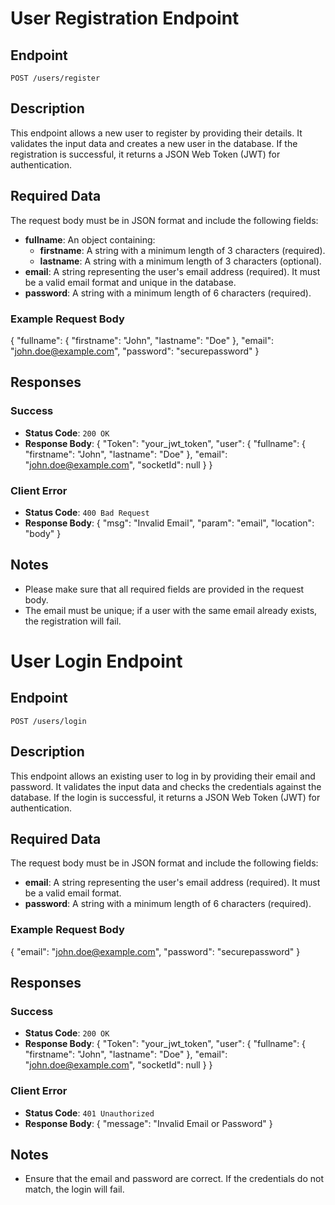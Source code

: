 # User Registration Endpoint

## Endpoint

`POST /users/register`

## Description

This endpoint allows a new user to register by providing their details. It validates the input data and creates a new user in the database. If the registration is successful, it returns a JSON Web Token (JWT) for authentication.

## Required Data

The request body must be in JSON format and include the following fields:

- **fullname**: An object containing:
  - **firstname**: A string with a minimum length of 3 characters (required).
  - **lastname**: A string with a minimum length of 3 characters (optional).
- **email**: A string representing the user's email address (required). It must be a valid email format and unique in the database.
- **password**: A string with a minimum length of 6 characters (required).

### Example Request Body

{
"fullname": {
"firstname": "John",
"lastname": "Doe"
},
"email": "john.doe@example.com",
"password": "securepassword"
}

## Responses

### Success

- **Status Code**: `200 OK`
- **Response Body**:
  {
      "Token": "your_jwt_token",
      "user": {
      "fullname": {
      "firstname": "John",
      "lastname": "Doe"
  },
      "email": "john.doe@example.com",
      "socketId": null
  }
  }

### Client Error

- **Status Code**: `400 Bad Request`
- **Response Body**:
  {
  "msg": "Invalid Email",
  "param": "email",
  "location": "body"
  }

## Notes
-  Please make sure that all required fields are provided in the request body.
- The email must be unique; if a user with the same email already exists, the registration will fail.

# User Login Endpoint

## Endpoint

`POST /users/login`

## Description

This endpoint allows an existing user to log in by providing their email and password. It validates the input data and checks the credentials against the database. If the login is successful, it returns a JSON Web Token (JWT) for authentication.

## Required Data

The request body must be in JSON format and include the following fields:

- **email**: A string representing the user's email address (required). It must be a valid email format.
- **password**: A string with a minimum length of 6 characters (required).

### Example Request Body

{
"email": "john.doe@example.com",
"password": "securepassword"
}

## Responses

### Success

- **Status Code**: `200 OK`
- **Response Body**:
  {
      "Token": "your_jwt_token",
      "user": {
      "fullname": {
      "firstname": "John",
      "lastname": "Doe"
  },
      "email": "john.doe@example.com",
      "socketId": null
  }
  }

### Client Error

- **Status Code**: `401 Unauthorized`
- **Response Body**:
  {
  "message": "Invalid Email or Password"
  }

## Notes
- Ensure that the email and password are correct. If the credentials do not match, the login will fail.